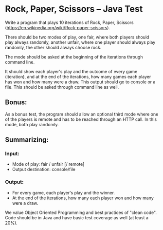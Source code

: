 # Rock, Paper, Scissors – Java Test

Write a program that plays 10 iterations of Rock, Paper, Scissors (https://en.wikipedia.org/wiki/Rock-paper-scissors).

There should be two modes of play, one fair, where both players should play always randomly, another unfair, where one player should 
always play randomly, the other should always choose rock.

The mode should be asked at the beginning of the iterations through command line.

It should show each player's play and the outcome of every game (iteration), and at the end of the iterations, how many games each 
player has won and how many were a draw. This output should go to console or a file. This should be asked through command line as well.

## Bonus:
As a bonus test, the program should allow an optional third mode where one of the players is remote and has to be reached through an HTTP call. In this mode, both play randomly.

## Summarizing:
### Input:
- Mode of play: fair / unfair [/ remote]
- Output destination: console/file
### Output:
- For every game, each player's play and the winner.
- At the end of the iterations, how many each player won and how many were a draw.

We value Object Oriented Programming and best practices of "clean code". Code should be in Java and have basic test coverage as well (at least a 20%).
